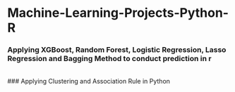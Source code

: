# Machine-Learning-Projects-Python-R
### Applying XGBoost, Random Forest, Logistic Regression, Lasso Regression and Bagging Method to conduct prediction in r
<br />
### Applying Clustering and Association Rule in Python
